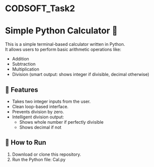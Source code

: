 # CODSOFT_Task2

# Simple Python Calculator 🧮

This is a simple terminal-based calculator written in Python.  
It allows users to perform basic arithmetic operations like:

- Addition
- Subtraction
- Multiplication
- Division (smart output: shows integer if divisible, decimal otherwise)

## 🔧 Features

- Takes two integer inputs from the user.
- Clean loop-based interface.
- Prevents division by zero.
- Intelligent division output:
  - Shows whole number if perfectly divisible
  - Shows decimal if not

## 🚀 How to Run

1. Download or clone this repository.
2. Run the Python file: Cal.py
